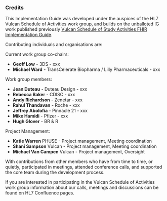 ### Credits

This Implementation Guide was developed under the auspices of the HL7 Vulcan Schedule of Activities work group, and builds on the unballoted IG work published previously [Vulcan Schedule of Study Activities FHIR Implementation Guide](index.html). 

Contributing individuals and organisations are:

Current work group co-chairs: 

* **Geoff Low** - 3DS - xxx
* **Michael Ward** - TransCelerate Biopharma / Lilly Pharmaceuticals - xxx


Work group members:

* **Jean Duteau**  - Duteau Design - xxx
* **Rebecca Baker** - CDISC - xxx
* **Andy Richardson** - Zenetar - xxx
* **Rahul Thandavan** - Roche - xxx
* **Jeffrey Abolofia** - Pinnacle 21 - xxx
* **Mike Hamidi** - Pfizer - xxx
* **Hugh Glover** - BR & R

Project Management:

* **Katie Warren** PHUSE - Project management, Meeting coordination 
* **Shani Sampson** Vulcan - Project management, Meeting coordination 
* **Michael Van Campen** Vulcan - Project management, Oversight

With contributions from other members who have from time to time, or quietly, participated in meetings, attended conference calls, and supported the core team during the development process.

If you are interested in participating in the Vulcan Schedule of Activities work group information about our calls, meetings and discussions can be found on HL7 Confluence pages.

